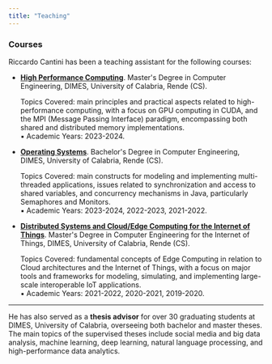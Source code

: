 ```yaml
---
title: "Teaching"
---
```

<h3 id="courses"><strong>Courses</strong></h3>
<p>Riccardo Cantini has been a teaching assistant for the following courses:</p>
  <ul>
    <li><strong><a href="https://www.unical.it/storage/cds/18746/activities/119062/" target="_blank">High Performance Computing</a></strong>. Master's Degree in Computer Engineering, DIMES, University of Calabria, Rende (CS).</li>
    <p>Topics Covered: main principles and practical aspects related to high-performance computing, with a focus on GPU computing in CUDA, and the MPI (Message Passing Interface) paradigm, encompassing both shared and distributed memory implementations.
    <br>&#9642; Academic Years: 2023-2024.</p>
    <li><strong><a href="https://www.unical.it/storage/cds/7179/activities/100549/" target="_blank">Operating Systems</a></strong>. Bachelor's Degree in Computer Engineering, DIMES, University of Calabria, Rende (CS).</li>
    <p>Topics Covered: main constructs for modeling and implementing multi-threaded applications, issues related to synchronization and access to shared variables, and concurrency mechanisms in Java, particularly Semaphores and Monitors.
    <br>&#9642; Academic Years: 2023-2024, 2022-2023, 2021-2022.</p>
    <li><strong><a href="https://www.unical.it/storage/cds/7419/activities/83787/" target="_blank">Distributed Systems and Cloud/Edge Computing for the Internet of Things</a></strong>. Master's Degree in Computer Engineering for the Internet of Things, DIMES, University of Calabria, Rende (CS).</li>
    <p>Topics Covered: fundamental concepts of Edge Computing in relation to Cloud architectures and the Internet of Things, with a focus on major tools and frameworks for modeling, simulating, and implementing large-scale interoperable IoT applications.
    <br>&#9642; Academic Years: 2021-2022, 2020-2021, 2019-2020.</p>
  </ul>

----

  <p>He has also served as a <strong>thesis advisor</strong> for over 30 graduating students at DIMES, University of Calabria, overseeing both bachelor and master theses. The main topics of the supervised theses include social media and big data analysis, machine learning, deep learning, natural language processing, and high-performance data analytics.</p>
